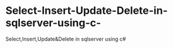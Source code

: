 # Select-Insert-Update-Delete-in-sqlserver-using-c-
Select,Insert,Update&amp;Delete in sqlserver using c#
